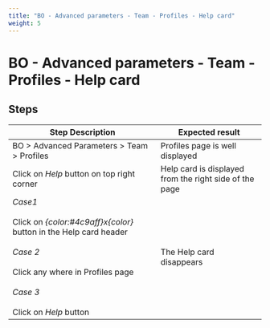 ```yaml
---
title: "BO - Advanced parameters - Team - Profiles - Help card"
weight: 5
---
```


# BO - Advanced parameters - Team - Profiles - Help card
## Steps
| Step Description | Expected result |
| ----- | ----- |
| BO > Advanced Parameters > Team > Profiles | Profiles page is well displayed |
| Click on *Help* button on top right corner | Help card is displayed from the right side of the page |
| *Case1*<br><br>Click on *{color:#4c9aff}x{color}* button in the Help card header<br><br>*Case 2*<br><br>Click any where in Profiles page<br><br>*Case 3* <br><br>Click on *Help* button | The Help card disappears |
